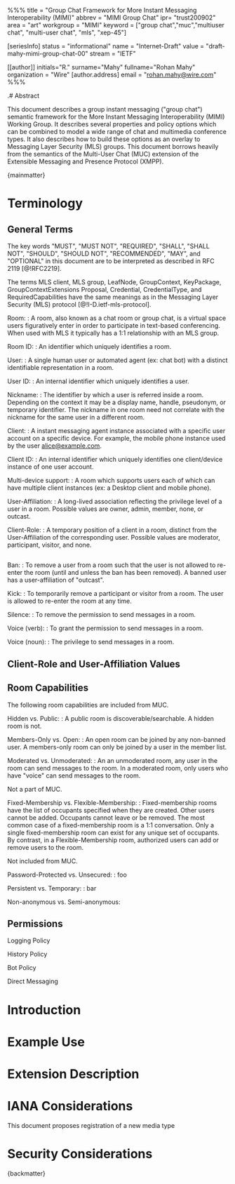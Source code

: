 %%%
title = "Group Chat Framework for More Instant Messaging Interoperability (MIMI)"
abbrev = "MIMI Group Chat"
ipr= "trust200902"
area = "art"
workgroup = "MIMI"
keyword = ["group chat","muc","multiuser chat", "multi-user chat", "mls", "xep-45"]

[seriesInfo]
status = "informational"
name = "Internet-Draft"
value = "draft-mahy-mimi-group-chat-00"
stream = "IETF"

[[author]]
initials="R."
surname="Mahy"
fullname="Rohan Mahy"
organization = "Wire"
  [author.address]
  email = "rohan.mahy@wire.com"
%%%

.# Abstract

This document describes a group instant messaging ("group chat") semantic framework for
the More Instant Messaging Interoperability (MIMI) Working Group. It describes
several properties and policy options which can be combined to model a wide
range of chat and multimedia conference types. It also describes how to build
these options as an overlay to Messaging Layer Security (MLS) groups. 
This document borrows heavily from the semantics of the Multi-User Chat (MUC)
extension of the Extensible Messaging and Presence Protocol (XMPP).

{mainmatter}

# Terminology

## General Terms

The key words "MUST", "MUST NOT", "REQUIRED", "SHALL", "SHALL NOT", "SHOULD", 
"SHOULD NOT", "RECOMMENDED", "MAY", and "OPTIONAL" in this document are to 
be interpreted as described in RFC 2119 [@!RFC2219].

The terms MLS client, MLS group, LeafNode, GroupContext, KeyPackage,
GroupContextExtensions Proposal, Credential, CredentialType, and
RequiredCapabilities have the same meanings as in the Messaging Layer Security (MLS)
protocol [@!I-D.ietf-mls-protocol].

Room:
: A room, also known as a chat room or group chat, is a virtual space users
figuratively enter in order to participate in text-based conferencing. 
When used with MLS it typically has a 1:1 relationship with an MLS group.

Room ID:
: An identifier which uniquely identifies a room.

User: 
: A single human user or automated agent (ex: chat bot) with a distinct identifiable
representation in a room.

User ID:
: An internal identifier which uniquely identifies a user.

Nickname:
: The identifier by which a user is referred inside a room. Depending on the
context it may be a display name, handle, pseudonym, or temporary identifier.
The nickname in one room need not correlate with the nickname for the same user
in a different room. 

Client: 
: A instant messaging agent instance associated with a specific user account on a
specific device. For example, the mobile phone instance used by the user 
alice@example.com.

Client ID:
: An internal identifier which uniquely identifies one client/device instance
of one user account.

Multi-device support:
: A room which supports users each of which can have multiple client instances
(ex: a Desktop client and mobile phone).

User-Affiliation:
: A long-lived association reflecting the privilege level of a user in a room.
Possible values are owner, admin, member, none, or outcast.

Client-Role:
: A temporary position of a client in a room, distinct from the
User-Affiliation of the corresponding user. Possible values are moderator,
participant, visitor, and none.

## 

Ban:
: To remove a user from a room such that the user is not allowed to re-enter
the room (until and unless the ban has been removed). A banned user has a
user-affiliation of "outcast".

Kick:
: To temporarily remove a participant or visitor from a room. The user is allowed
to re-enter the room at any time. 

Silence: 
: To remove the permission to send messages in a room.

Voice (verb):
: To grant the permission to send messages in a room.

Voice (noun):
: The privilege to send messages in a room.


## Client-Role and User-Affiliation Values


## Room Capabilities

The following room capabilities are included from MUC.

Hidden vs. Public:
: A public room is discoverable/searchable. A hidden room is not.

Members-Only vs. Open:
: An open room can be joined by any non-banned user. A members-only room can
only be joined by a user in the member list.

Moderated vs. Unmoderated:
: An an unmoderated room, any user in the room can send messages to the room.
In a moderated room, only users who have "voice" can send messages to the room.

Not a part of MUC.

Fixed-Membership vs. Flexible-Membership:
: Fixed-membership rooms have the list of occupants specified when they are
created. Other users cannot be added. Occupants cannot leave or be removed.
The most common case of a fixed-membership room is a 1:1 conversation. Only a
single fixed-membership room can exist for any unique set of occupants. By
contrast, in a Flexible-Membership room, authorized users can add or remove users
to the room.

Not included from MUC.

Password-Protected vs. Unsecured:
: foo

Persistent vs. Temporary:
: bar

Non-anonymous vs. Semi-anonymous:

## Permissions

Logging Policy

History Policy

Bot Policy

Direct Messaging


# Introduction



# Example Use



# Extension Description



# IANA Considerations

This document proposes registration of a new media type


# Security Considerations




{backmatter}
